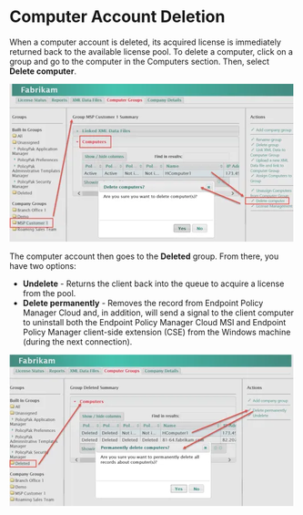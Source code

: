 # Computer Account Deletion

When a computer account is deleted, its acquired license is immediately returned back to the
available license pool. To delete a computer, click on a group and go to the computer in the
Computers section. Then, select **Delete computer**.

![licensing_with_policypak_cloud_4_499x277](../../../../../static/img/product_docs/policypak/policypak/cloud/licensing/licensing_with_policypak_cloud_4_499x277.webp)

The computer account then goes to the **Deleted** group. From there, you have two options:

- **Undelete** - Returns the client back into the queue to acquire a license from the pool.
- **Delete permanently** - Removes the record from Endpoint Policy Manager Cloud and, in addition,
  will send a signal to the client computer to uninstall both the Endpoint Policy Manager Cloud MSI
  and Endpoint Policy Manager client-side extension (CSE) from the Windows machine (during the next
  connection).

![licensing_with_policypak_cloud_5_499x266](../../../../../static/img/product_docs/policypak/policypak/cloud/licensing/licensing_with_policypak_cloud_5_499x266.webp)
